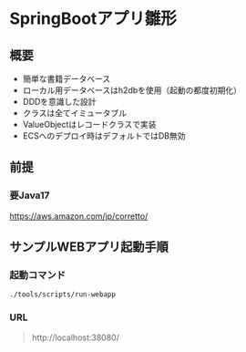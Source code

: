 # SpringBootアプリ雛形

## 概要
- 簡単な書籍データベース
- ローカル用データベースはh2dbを使用（起動の都度初期化）
- DDDを意識した設計
- クラスは全てイミュータブル
- ValueObjectはレコードクラスで実装
- ECSへのデプロイ時はデフォルトではDB無効

## 前提

### 要Java17
https://aws.amazon.com/jp/corretto/

## サンプルWEBアプリ起動手順

### 起動コマンド
```shell
./tools/scripts/run-webapp
```

### URL
> http://localhost:38080/

